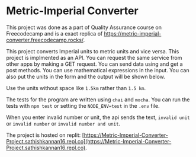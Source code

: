 # Metric-Imperial Converter

This project was done as a part of  Quality Assurance course on Freecodecamp and is a exact replica of https://metric-imperial-converter.freecodecamp.rocks/.

This project converts Imperial units to metric units and vice versa. This project is implmented as an API. You can request the same service from other apps by making a GET request. You can send data using and get a post methods. You can use mathematical expressions in the input. You can also put the units in the form and the output will be shown below. 

Use the units without space like `1.5km` rather than `1.5 km`. 

The tests for the program are written using `chai` and `mocha`. You can run the tests with `npm test` or setting the `NODE_ENV=test` in the `.env` file. 

When you enter invalid number or unit, the api sends the text, `invalid unit` or `invalid number` or `invalid number and unit`. 

The project is hosted on replit: [https://Metric-Imperial-Converter-Project.sathishkannan16.repl.co](https://Metric-Imperial-Converter-Project.sathishkannan16.repl.co).

